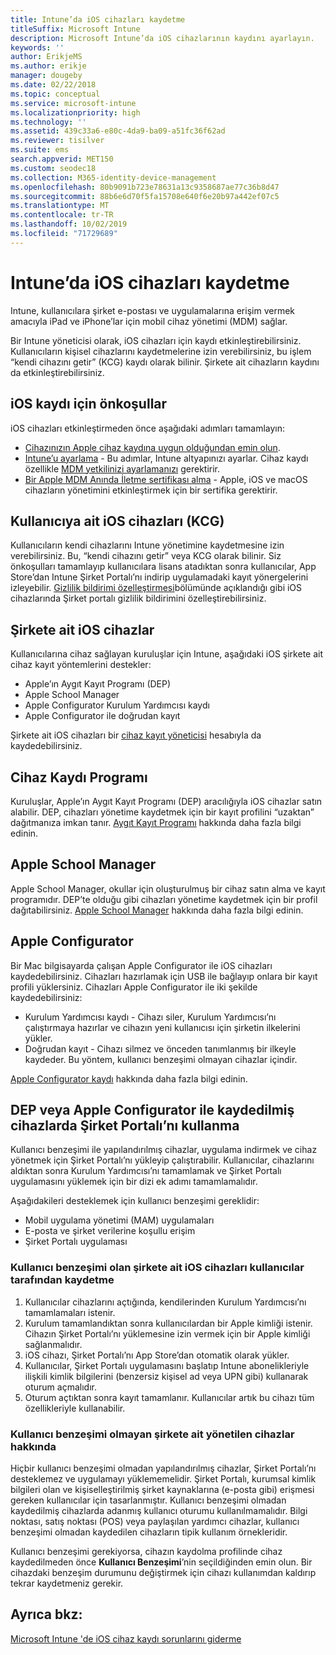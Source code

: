 ```yaml
---
title: Intune’da iOS cihazları kaydetme
titleSuffix: Microsoft Intune
description: Microsoft Intune’da iOS cihazlarının kaydını ayarlayın.
keywords: ''
author: ErikjeMS
ms.author: erikje
manager: dougeby
ms.date: 02/22/2018
ms.topic: conceptual
ms.service: microsoft-intune
ms.localizationpriority: high
ms.technology: ''
ms.assetid: 439c33a6-e80c-4da9-ba09-a51fc36f62ad
ms.reviewer: tisilver
ms.suite: ems
search.appverid: MET150
ms.custom: seodec18
ms.collection: M365-identity-device-management
ms.openlocfilehash: 80b9091b723e78631a13c9358687ae77c36b8d47
ms.sourcegitcommit: 88b6e6d70f5fa15708e640f6e20b97a442ef07c5
ms.translationtype: MT
ms.contentlocale: tr-TR
ms.lasthandoff: 10/02/2019
ms.locfileid: "71729689"
---
```

# <a name="enroll-ios-devices-in-intune"></a>Intune’da iOS cihazları kaydetme

Intune, kullanıcılara şirket e-postası ve uygulamalarına erişim vermek amacıyla iPad ve iPhone’lar için mobil cihaz yönetimi (MDM) sağlar.

Bir Intune yöneticisi olarak, iOS cihazları için kaydı etkinleştirebilirsiniz. Kullanıcıların kişisel cihazlarını kaydetmelerine izin verebilirsiniz, bu işlem “kendi cihazını getir” (KCG) kaydı olarak bilinir. Şirkete ait cihazların kaydını da etkinleştirebilirsiniz.

## <a name="prerequisites-for-ios-enrollment"></a>iOS kaydı için önkoşullar

iOS cihazları etkinleştirmeden önce aşağıdaki adımları tamamlayın:

- [Cihazınızın Apple cihaz kaydına uygun olduğundan emin olun](https://support.apple.com/en-us/HT204142#eligibility).
- [Intune’u ayarlama](../fundamentals/setup-steps.md) - Bu adımlar, Intune altyapınızı ayarlar. Cihaz kaydı özellikle [MDM yetkilinizi ayarlamanızı](../fundamentals/mdm-authority-set.md) gerektirir.
- [Bir Apple MDM Anında İletme sertifikası alma](apple-mdm-push-certificate-get.md) - Apple, iOS ve macOS cihazların yönetimini etkinleştirmek için bir sertifika gerektirir.

## <a name="user-owned-ios-devices-byod"></a>Kullanıcıya ait iOS cihazları (KCG)

Kullanıcıların kendi cihazlarını Intune yönetimine kaydetmesine izin verebilirsiniz. Bu, “kendi cihazını getir” veya KCG olarak bilinir. Siz önkoşulları tamamlayıp kullanıcılara lisans atadıktan sonra kullanıcılar, App Store’dan Intune Şirket Portalı’nı indirip uygulamadaki kayıt yönergelerini izleyebilir. [Gizlilik bildirimi özelleştirmesi](../apps/company-portal-app.md#privacy-statement-customization)bölümünde açıklandığı gibi iOS cihazlarında Şirket portalı gizlilik bildirimini özelleştirebilirsiniz.

## <a name="company-owned-ios-devices"></a>Şirkete ait iOS cihazlar

Kullanıcılarına cihaz sağlayan kuruluşlar için Intune, aşağıdaki iOS şirkete ait cihaz kayıt yöntemlerini destekler:

- Apple’ın Aygıt Kayıt Programı (DEP)
- Apple School Manager
- Apple Configurator Kurulum Yardımcısı kaydı
- Apple Configurator ile doğrudan kayıt

Şirkete ait iOS cihazları bir [cihaz kayıt yöneticisi](device-enrollment-manager-enroll.md) hesabıyla da kaydedebilirsiniz.

## <a name="device-enrollment-program"></a>Cihaz Kaydı Programı

Kuruluşlar, Apple’ın Aygıt Kayıt Programı (DEP) aracılığıyla iOS cihazlar satın alabilir. DEP, cihazları yönetime kaydetmek için bir kayıt profilini “uzaktan” dağıtmanıza imkan tanır. [Aygıt Kayıt Programı](device-enrollment-program-enroll-ios.md) hakkında daha fazla bilgi edinin.

## <a name="apple-school-manager"></a>Apple School Manager

Apple School Manager, okullar için oluşturulmuş bir cihaz satın alma ve kayıt programıdır. DEP’te olduğu gibi cihazları yönetime kaydetmek için bir profil dağıtabilirsiniz. [Apple School Manager](apple-school-manager-set-up-ios.md) hakkında daha fazla bilgi edinin.

## <a name="apple-configurator"></a>Apple Configurator

Bir Mac bilgisayarda çalışan Apple Configurator ile iOS cihazları kaydedebilirsiniz. Cihazları hazırlamak için USB ile bağlayıp onlara bir kayıt profili yüklersiniz. Cihazları Apple Configurator ile iki şekilde kaydedebilirsiniz:

- Kurulum Yardımcısı kaydı - Cihazı siler, Kurulum Yardımcısı’nı çalıştırmaya hazırlar ve cihazın yeni kullanıcısı için şirketin ilkelerini yükler.
- Doğrudan kayıt - Cihazı silmez ve önceden tanımlanmış bir ilkeyle kaydeder. Bu yöntem, kullanıcı benzeşimi olmayan cihazlar içindir.

[Apple Configurator kaydı](apple-configurator-enroll-ios.md) hakkında daha fazla bilgi edinin.

## <a name="use-the-company-portal-on-dep-enrolled-or-apple-configurator-enrolled-devices"></a>DEP veya Apple Configurator ile kaydedilmiş cihazlarda Şirket Portalı’nı kullanma

Kullanıcı benzeşimi ile yapılandırılmış cihazlar, uygulama indirmek ve cihaz yönetmek için Şirket Portalı’nı yükleyip çalıştırabilir. Kullanıcılar, cihazlarını aldıktan sonra Kurulum Yardımcısı’nı tamamlamak ve Şirket Portalı uygulamasını yüklemek için bir dizi ek adımı tamamlamalıdır.

Aşağıdakileri desteklemek için kullanıcı benzeşimi gereklidir:

- Mobil uygulama yönetimi (MAM) uygulamaları
- E-posta ve şirket verilerine koşullu erişim
- Şirket Portalı uygulaması

### <a name="how-users-enroll-corporate-owned-ios-devices-with-user-affinity"></a>Kullanıcı benzeşimi olan şirkete ait iOS cihazları kullanıcılar tarafından kaydetme

1. Kullanıcılar cihazlarını açtığında, kendilerinden Kurulum Yardımcısı’nı tamamlamaları istenir.
2. Kurulum tamamlandıktan sonra kullanıcılardan bir Apple kimliği istenir. Cihazın Şirket Portalı’nı yüklemesine izin vermek için bir Apple kimliği sağlanmalıdır.
3. iOS cihazı, Şirket Portalı’nı App Store’dan otomatik olarak yükler.
4. Kullanıcılar, Şirket Portalı uygulamasını başlatıp Intune abonelikleriyle ilişkili kimlik bilgilerini (benzersiz kişisel ad veya UPN gibi) kullanarak oturum açmalıdır.
5. Oturum açtıktan sonra kayıt tamamlanır. Kullanıcılar artık bu cihazı tüm özellikleriyle kullanabilir.

### <a name="about-corporate-owned-managed-devices-with-no-user-affinity"></a>Kullanıcı benzeşimi olmayan şirkete ait yönetilen cihazlar hakkında

Hiçbir kullanıcı benzeşimi olmadan yapılandırılmış cihazlar, Şirket Portalı’nı desteklemez ve uygulamayı yüklememelidir. Şirket Portalı, kurumsal kimlik bilgileri olan ve kişiselleştirilmiş şirket kaynaklarına (e-posta gibi) erişmesi gereken kullanıcılar için tasarlanmıştır. Kullanıcı benzeşimi olmadan kaydedilmiş cihazlarda adanmış kullanıcı oturumu kullanılmamalıdır. Bilgi noktası, satış noktası (POS) veya paylaşılan yardımcı cihazlar, kullanıcı benzeşimi olmadan kaydedilen cihazların tipik kullanım örnekleridir.

Kullanıcı benzeşimi gerekiyorsa, cihazın kaydolma profilinde cihaz kaydedilmeden önce **Kullanıcı Benzeşimi**’nin seçildiğinden emin olun. Bir cihazdaki benzeşim durumunu değiştirmek için cihazı kullanımdan kaldırıp tekrar kaydetmeniz gerekir.

## <a name="see-also"></a>Ayrıca bkz:

[Microsoft Intune 'de iOS cihaz kaydı sorunlarını giderme](https://support.microsoft.com/help/4039809)
